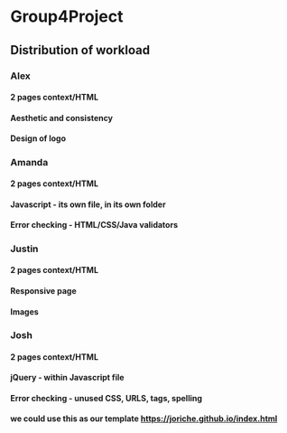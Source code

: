 # Group4Project
## Distribution of workload
### Alex
#### 2 pages context/HTML
#### Aesthetic and consistency 
#### Design of logo
#####
### Amanda
#### 2 pages context/HTML
#### Javascript - its own file, in its own folder
#### Error checking - HTML/CSS/Java validators
#####
### Justin 
#### 2 pages context/HTML
#### Responsive page
#### Images
#####
### Josh 
#### 2 pages context/HTML
#### jQuery - within Javascript file 
#### Error checking - unused CSS, URLS, tags, spelling
#### we could use this as our template https://joriche.github.io/index.html
